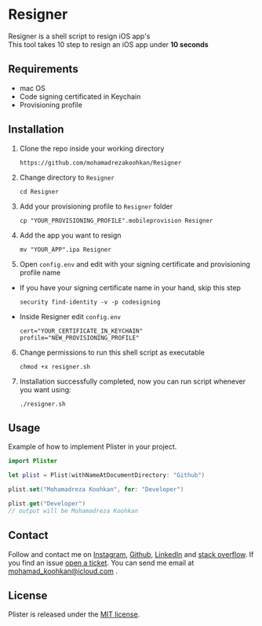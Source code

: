
# Resigner
Resigner is a shell script to resign iOS app's  
This tool takes 10 step to resign an iOS app under **10 seconds**

## Requirements
- mac OS 
- Code signing certificated in Keychain
- Provisioning profile

## Installation

1. Clone the repo inside your working directory

       https://github.com/mohamadrezakoohkan/Resigner
 
 2. Change directory to `Resigner`

        cd Resigner
        
3. Add your provisioning profile to `Resigner` folder  

       cp "YOUR_PROVISIONING_PROFILE".mobileprovision Resigner

4. Add the app you want to resign

       mv "YOUR_APP".ipa Resigner

5. Open `config.env` and edit with your signing certificate and provisioning profile name

  - If you have your signing certificate name in your hand, skip this step
  
        security find-identity -v -p codesigning
        
  - Inside Resigner edit `config.env`
  
        cert="YOUR_CERTIFICATE_IN_KEYCHAIN"
        profile="NEW_PROVISIONING_PROFILE"

6. Change permissions to run this shell script as executable

       chmod +x resigner.sh
       
7. Installation successfully completed, now you can run script whenever you want using:

       ./resigner.sh
       

## Usage

Example of how to implement Plister in your project.

```swift
import Plister

let plist = Plist(withNameAtDocumentDirectory: "Github")

plist.set("Mohamadreza Koohkan", for: "Developer")

plist.get("Developer")
// output will be Mohamadreza Koohkan

```

## Contact

Follow and contact me on [Instagram](https://www.instagram.com/mohamadreza.codes/),  [Github](https://github.com/mohamadrezakoohkan), [LinkedIn](https://www.linkedin.com/in/mohammad-reza-koohkan-558306160/) and [stack overflow](https://stackoverflow.com/users/9706268/mohamad-reza-koohkan?tab=profile). If you find an issue [open a ticket](https://github.com/mohamadrezakoohkan/Resigner/issues/new). You can send me email at mohamad_koohkan@icloud.com .

## License
Plister is released under the [MIT license](https://github.com/mohamadrezakoohkan/Resigner/blob/master/LICENSE.md).
